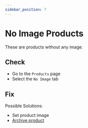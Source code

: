 ```yaml
---
sidebar_position: 7
---
```


# No Image Products

These are products without any image.

## Check

- Go to the `Products` page
- Select the `No Image` tab

## Fix

Possible Solutions:

- Set product image
- [Archive product](../fixing-issues/archive-product)
